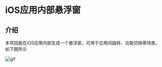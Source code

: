 # iOS应用内部悬浮窗

## 介绍

本项目能在iOS应用内部生成一个悬浮窗，可用于应用间跳转、功能切换等场景。如下图所示

<img src="./gif/QQ20210912-024735.gif" alt="gif" />
